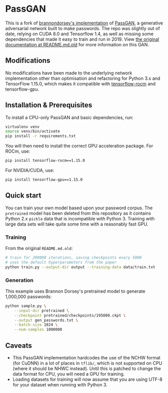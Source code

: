 # PassGAN

This is a fork of [brannondorsey's implementation](https://github.com/brannondorsey/PassGAN) of [PassGAN](https://arxiv.org/abs/1709.00440), a generative adversarial network built to make passwords. The repo was slightly out of date, relying on CUDA 8.0 and Tensorflow 1.4, as well as missing some dependencies that made it easy to train and run in 2019. View [the original documentation at README.md.old](README.md.old) for more information on this GAN.

## Modifications

No modifications have been made to the underlying network implementation other than optimisation and refactoring for Python 3.x and TensorFlow 1.15.0, which makes it compatible with [tensorflow-rocm](https://rocm.github.io/tensorflow.html) and tensorflow-gpu.

## Installation & Prerequisites

To install a CPU-only PassGAN and basic dependencies, run:

````bash
virtualenv venv
source venv/bin/activate
pip install -r requirements.txt
````

You will then need to install the correct GPU acceleration package. For ROCm, use:

````bash
pip install tensorflow-rocm==1.15.0
````

For NVIDIA/CUDA, use:

````bash
pip install tensorflow-gpu==1.15.0
````

## Quick start

You can train your own model based upon your password corpus. The `pretrained` model has been deleted from this repository as it contains Python 2.x `pickle` data that is incompatible with Python 3. Training with large data sets will take quite some time with a reasonably fast GPU.

### Training

From the original `README.md.old`:

```bash
# train for 200000 iterations, saving checkpoints every 5000
# uses the default hyperparameters from the paper
python train.py --output-dir output --training-data data/train.txt
```

### Generation

This example uses Brannon Dorsey's pretrained model to generate 1,000,000 passwords:

```bash
python sample.py \
	--input-dir pretrained \
	--checkpoint pretrained/checkpoints/195000.ckpt \
	--output gen_passwords.txt \
	--batch-size 1024 \
	--num-samples 1000000
```

## Caveats

* This PassGAN implementation hardcodes the use of the NCHW format (for CuDNN) in a lot of places in `tflib/`, which is not supported on CPU (where it should be NHWC instead). Until this is patched to change the data format for CPU, you will need a GPU for training.
* Loading datasets for training will now assume that you are using UTF-8 for your dataset when running with Python 3.
